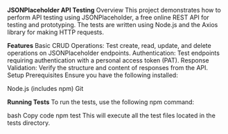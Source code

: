 **JSONPlaceholder API Testing**
Overview
This project demonstrates how to perform API testing using JSONPlaceholder, a free online REST API for testing and prototyping. The tests are written using Node.js and the Axios library for making HTTP requests.

**Features**
Basic CRUD Operations: Test create, read, update, and delete operations on JSONPlaceholder endpoints.
Authentication: Test endpoints requiring authentication with a personal access token (PAT).
Response Validation: Verify the structure and content of responses from the API.
Setup
Prerequisites
Ensure you have the following installed:

Node.js (includes npm)
Git

**Running Tests**
To run the tests, use the following npm command:

bash
Copy code
npm test
This will execute all the test files located in the tests directory.
 
